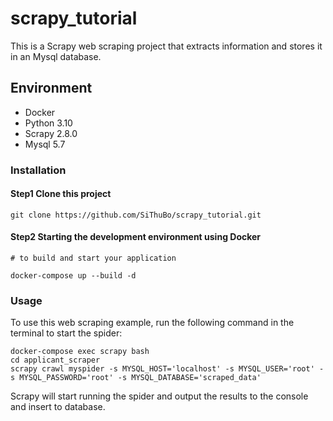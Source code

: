 # scrapy_tutorial
This is a Scrapy web scraping project that extracts information and stores it in an Mysql database.

## Environment

- Docker
- Python 3.10
- Scrapy 2.8.0
- Mysql 5.7

### Installation
#### Step1 Clone this project

```
git clone https://github.com/SiThuBo/scrapy_tutorial.git
```

#### Step2 Starting the development environment using Docker

```
# to build and start your application

docker-compose up --build -d
```
### Usage
To use this web scraping example, run the following command in the terminal to start the spider:

```
docker-compose exec scrapy bash
cd applicant_scraper
scrapy crawl myspider -s MYSQL_HOST='localhost' -s MYSQL_USER='root' -s MYSQL_PASSWORD='root' -s MYSQL_DATABASE='scraped_data'
```
Scrapy will start running the spider and output the results to the console and insert to database.
